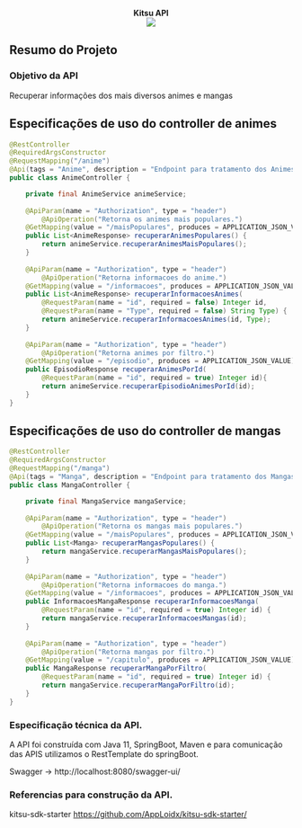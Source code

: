<p align=center>
  <strong>Kitsu API</strong> <br>
  <img src="https://initiate.alphacoders.com/images/653/cropped-1920-1200-653529.jpg?4405" />
</p>

## Resumo do Projeto

### Objetivo da API

Recuperar informações dos mais diversos animes e mangas

## Especificações de uso do controller de animes

```java
@RestController
@RequiredArgsConstructor
@RequestMapping("/anime")
@Api(tags = "Anime", description = "Endpoint para tratamento dos Animes")
public class AnimeController {

	private final AnimeService animeService;
	
	@ApiParam(name = "Authorization", type = "header")
    	@ApiOperation("Retorna os animes mais populares.")
	@GetMapping(value = "/maisPopulares", produces = APPLICATION_JSON_VALUE)
	public List<AnimeResponse> recuperarAnimesPopulares() {
		return animeService.recuperarAnimesMaisPopulares();
	}
	
	@ApiParam(name = "Authorization", type = "header")
    	@ApiOperation("Retorna informacoes do anime.")
	@GetMapping(value = "/informacoes", produces = APPLICATION_JSON_VALUE)
	public List<AnimeResponse> recuperarInformacoesAnimes(
		@RequestParam(name = "id", required = false) Integer id,
		@RequestParam(name = "Type", required = false) String Type) {
		return animeService.recuperarInformacoesAnimes(id, Type);
	}
	
	@ApiParam(name = "Authorization", type = "header")
    	@ApiOperation("Retorna animes por filtro.")
	@GetMapping(value = "/episodio", produces = APPLICATION_JSON_VALUE)
	public EpisodioResponse recuperarAnimesPorId(
		@RequestParam(name = "id", required = true) Integer id){
		return animeService.recuperarEpisodioAnimesPorId(id);
	}
}
```

## Especificações de uso do controller de mangas

```java
@RestController
@RequiredArgsConstructor
@RequestMapping("/manga")
@Api(tags = "Manga", description = "Endpoint para tratamento dos Mangas")
public class MangaController {

	private final MangaService mangaService;
	
	@ApiParam(name = "Authorization", type = "header")
    	@ApiOperation("Retorna os mangas mais populares.")
	@GetMapping(value = "/maisPopulares", produces = APPLICATION_JSON_VALUE)
	public List<Manga> recuperarMangasPopulares() {
		return mangaService.recuperarMangasMaisPopulares();
	}
	
	@ApiParam(name = "Authorization", type = "header")
    	@ApiOperation("Retorna informacoes do manga.")
	@GetMapping(value = "/informacoes", produces = APPLICATION_JSON_VALUE)
	public InformacoesMangaResponse recuperarInformacoesManga(
		@RequestParam(name = "id", required = true) Integer id) {
		return mangaService.recuperarInformacoesMangas(id);
	}
	
	@ApiParam(name = "Authorization", type = "header")
    	@ApiOperation("Retorna mangas por filtro.")
	@GetMapping(value = "/capitulo", produces = APPLICATION_JSON_VALUE)
	public MangaResponse recuperarMangaPorFiltro(
		@RequestParam(name = "id", required = true) Integer id) {
		return mangaService.recuperarMangaPorFiltro(id);
	}
}
```

### Especificação técnica da API.

A API foi construída com Java 11, SpringBoot, Maven e para comunicação das APIS utilizamos o RestTemplate do springBoot.

Swagger -> http://localhost:8080/swagger-ui/

### Referencias para construção da API.

kitsu-sdk-starter
https://github.com/AppLoidx/kitsu-sdk-starter/
